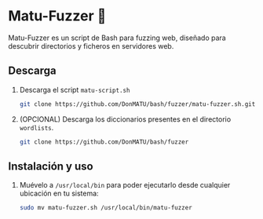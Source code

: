 # Matu-Fuzzer 🚀

Matu-Fuzzer es un script de Bash para fuzzing web, diseñado para descubrir directorios y ficheros en servidores web.

## Descarga

1. Descarga el script `matu-script.sh`
   ```bash
   git clone https://github.com/DonMATU/bash/fuzzer/matu-fuzzer.sh.git
   ```

2. (OPCIONAL) Descarga los diccionarios presentes en el directorio `wordlists`.
   ```bash
   git clone https://github.com/DonMATU/bash/fuzzer
   ```



## Instalación y uso

1. Muévelo a `/usr/local/bin` para poder ejecutarlo desde cualquier ubicación en tu sistema:

   ```bash
   sudo mv matu-fuzzer.sh /usr/local/bin/matu-fuzzer
   ```
